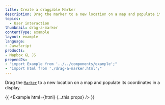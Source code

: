 ```yaml
---
title: Create a draggable Marker
description: Drag the marker to a new location on a map and populate its coordinates in a display.
topics:
  - User interaction
thumbnail: drag-a-marker
contentType: example
layout: example
language:
- JavaScript
products:
- Mapbox GL JS
prependJs:
- "import Example from '../../components/example';"
- "import html from './drag-a-marker.html';"
---
```


Drag the [`Marker`](https://maplibre.org/maplibre-gl-js-docs/api/markers/#marker) to a new location on a map and populate its coordinates in a display.

{{ <Example html={html} {...this.props} /> }}
